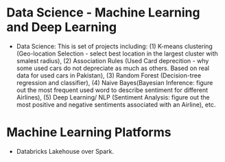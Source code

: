 # Data Science - Machine Learning and Deep Learning 
+ Data Science: This is set of projects including: (1) K-means clustering (Geo-location Selection - select best location in the largest cluster with smalest radius), (2) Association Rules (Used Card deprecition - why some used cars do not depreciate as much as others. Based on real data for used cars in Pakistan), (3) Random Forest (Decision-tree regression and classifier), (4) Naive Bayes(Bayesian Inference: figure out the most frequent used word to describe sentiment for different Airlines), (5) Deep Learning/ NLP (Sentiment Analysis: figure out the most positive and negative sentiments associated with an Airline), etc. 

# Machine Learning Platforms
+ Databricks Lakehouse over Spark.  
